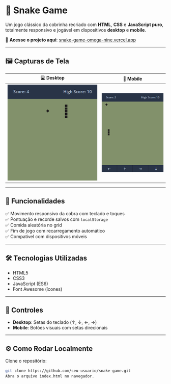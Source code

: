 # 🐍 Snake Game

Um jogo clássico da cobrinha recriado com **HTML**, **CSS** e **JavaScript puro**, totalmente responsivo e jogável em dispositivos **desktop** e **mobile**.

🔗 **Acesse o projeto aqui**: [snake-game-omega-nine.vercel.app](https://snake-game-omega-nine.vercel.app)

---

## 🖼️ Capturas de Tela

| 💻 Desktop | 📱 Mobile |
|-----------|-----------|
| ![Desktop](./assets/screenshot-desktop.png) | ![Mobile](./assets/screenshot-mobile.png) |

---

## 🚀 Funcionalidades

✅ Movimento responsivo da cobra com teclado e toques  
✅ Pontuação e recorde salvos com `localStorage`  
✅ Comida aleatória no grid  
✅ Fim de jogo com recarregamento automático  
✅ Compatível com dispositivos móveis  

---

## 🛠️ Tecnologias Utilizadas

- HTML5  
- CSS3  
- JavaScript (ES6)  
- Font Awesome (ícones)

---

## 📱 Controles

- **Desktop**: Setas do teclado (↑, ↓, ←, →)  
- **Mobile**: Botões visuais com setas direcionais

---

## ⚙️ Como Rodar Localmente

Clone o repositório:

```bash
git clone https://github.com/seu-usuario/snake-game.git
Abra o arquivo index.html no navegador.
